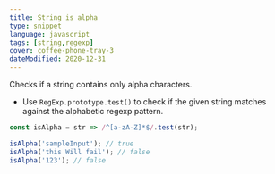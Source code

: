 ```yaml
---
title: String is alpha
type: snippet
language: javascript
tags: [string,regexp]
cover: coffee-phone-tray-3
dateModified: 2020-12-31
---
```


Checks if a string contains only alpha characters.

- Use `RegExp.prototype.test()` to check if the given string matches against the alphabetic regexp pattern.

```js
const isAlpha = str => /^[a-zA-Z]*$/.test(str);
```

```js
isAlpha('sampleInput'); // true
isAlpha('this Will fail'); // false
isAlpha('123'); // false
```
